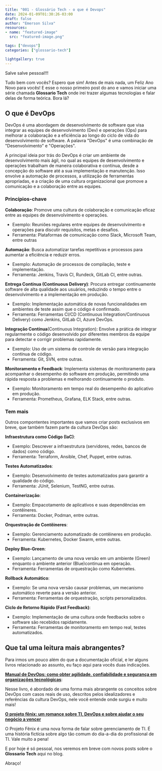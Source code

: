 ```yaml
---
title: "001 - Glossário Tech - o que é Devops"
date: 2024-01-09T01:30:26-03:00
draft: false
author: "Emerson Silva"
resources:
- name: "featured-image"
  src: "featured-image.png"

tags: ["devops"]
categories: ["glossario-tech"]

lightgallery: true
---
```


Salve salve pessoal!!!

Tudo bem com vocês? Espero que sim! Antes de mais nada, um Feliz Ano Novo para vocês! 
E esse o nosso primeiro post do ano e vamos iniciar uma série chamada **Glossario Tech** onde irei trazer algumas tecnologias e falar delas de forma teórica. Bora lá?


## O que é DevOps


DevOps é uma abordagem de desenvolvimento de software que visa integrar as equipes de desenvolvimento (Dev) e operações (Ops) para melhorar a colaboração e a eficiência ao longo do ciclo de vida do desenvolvimento de software. A palavra "DevOps" é uma combinação de "Desenvolvimento" e "Operações".

A principal ideia por trás do DevOps é criar um ambiente de desenvolvimento mais ágil, no qual as equipes de desenvolvimento e operações trabalham de maneira colaborativa e contínua, desde a concepção do software até a sua implementação e manutenção. Isso envolve a automação de processos, a utilização de ferramentas apropriadas, e a criação de uma cultura organizacional que promove a comunicação e a colaboração entre as equipes.

### Princípios-chave 

**Colaboração**: Promove uma cultura de colaboração e comunicação eficaz entre as equipes de desenvolvimento e operações.

 - Exemplo: Reuniões regulares entre equipes de desenvolvimento e operações para discutir requisitos, metas e desafios.
 - Ferramenta: Plataformas de comunicação como Slack, Microsoft Team, entre outras


**Automação**: Busca automatizar tarefas repetitivas e processos para aumentar a eficiência e reduzir erros.

 - Exemplo: Automação de processos de compilação, teste e implementação.
 - Ferramenta: Jenkins, Travis CI, Rundeck, GitLab CI, entre outras.

**Entrega Contínua (Continuous Delivery)**: Procura entregar continuamente software de alta qualidade aos usuários, reduzindo o tempo entre o desenvolvimento e a implementação em produção.

 - Exemplo: Implementação automática de novas funcionalidades em ambientes de teste assim que o código é confirmado.
 - Ferramenta: Ferramentas CI/CD (Continuous Integration/Continuous Delivery) como Jenkins, GitLab CI, Azure DevOps.

**Integração Contínua**(Continuous Integration): Envolve a prática de integrar regularmente o código desenvolvido por diferentes membros da equipe para detectar e corrigir problemas rapidamente.

 - Exemplo: Uso de um sistema de controle de versão para integração contínua de código.
 - Ferramenta: Git, SVN, entre outras.

**Monitoramento e Feedback**: Implementa sistemas de monitoramento para acompanhar o desempenho do software em produção, permitindo uma rápida resposta a problemas e melhorando continuamente o produto.

 - Exemplo: Monitoramento em tempo real do desempenho do aplicativo em produção.
 - Ferramenta: Prometheus, Grafana, ELK Stack, entre outras.

### Tem mais 

Outros compontentes importantes que vamos criar posts exclusivos em breve, que também fazem parte da cultura DevOps são:

**Infraestrutura como Código (IaC)**:

 - Exemplo: Descrever a infraestrutura (servidores, redes, bancos de dados) como código.
 - Ferramenta: Terraform, Ansible, Chef, Puppet, entre outras.

**Testes Automatizados**:

 - Exemplo: Desenvolvimento de testes automatizados para garantir a qualidade do código.
 - Ferramenta: JUnit, Selenium, TestNG, entre outras.

**Containerização**:

 - Exemplo: Empacotamento de aplicativos e suas dependências em contêineres.
 - Ferramenta: Docker, Podman, entre outras.

**Orquestração de Contêineres**:

 - Exemplo: Gerenciamento automatizado de contêineres em produção.
 - Ferramenta: Kubernetes, Docker Swarm, entre outras.

**Deploy Blue-Green**:

 - Exemplo: Lançamento de uma nova versão em um ambiente (Green) enquanto o ambiente anterior (Blue)continua em operação.
 - Ferramenta: Ferramentas de orquestração como Kubernetes.

**Rollback Automático**:

 - Exemplo: Se uma nova versão causar problemas, um mecanismo automático reverte para a versão anterior.
 - Ferramenta: Ferramentas de orquestração, scripts personalizados.

**Ciclo de Retorno Rápido (Fast Feedback)**:

 - Exemplo: Implementação de uma cultura onde feedbacks sobre o software são recebidos rapidamente.
 - Ferramenta: Ferramentas de monitoramento em tempo real, testes automatizados.



## Que tal uma leitura mais abrangentes?

Para irmos um pouco além do que a documentação oficial, e ler alguns livros relacionado ao assunto, eu faço aqui para vocês duas indicações.

[**Manual de DevOps: como obter agilidade, confiabilidade e segurança em organizações tecnológicas**](https://www.amazon.com.br/Manual-DevOps-confiabilidade-organiza%C3%A7%C3%B5es-tecnol%C3%B3gicas/dp/8550802697/ref=asc_df_8550802697/?tag=googleshopp00-20&linkCode=df0&hvadid=379715964603&hvpos=&hvnetw=g&hvrand=11430962015019775438&hvpone=&hvptwo=&hvqmt=&hvdev=c&hvdvcmdl=&hvlocint=&hvlocphy=1001773&hvtargid=pla-809606891693&psc=1&mcid=d74d2ed4e301353db476e93354dd0256):

Nesse livro, é abordado de uma forma mais abrangente os conceitos sobre DevOps com casos reais de uso, descritos pelos idealizadores e referências da cultura DevOps, nele você entende onde surgiu e muito mais! 

[**O projeto fênix: um romance sobre TI, DevOps e sobre ajudar o seu negócio a vencer**](https://www.amazon.com.br/projeto-f%C3%AAnix-Gene-Kim/dp/8550801895)

O Projeto Fênix é uma nova forma de falar sobre gerenciamento de TI. É uma história fictícia sobre algo tão comum do dia-a-dia do profissional de TI. Vale muito a pena!




E por hoje é só pessoal, nos veremos em breve com novos posts sobre o **Glossario Tech** aqui no blog.  

Abraço! 
